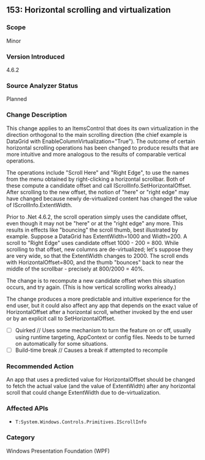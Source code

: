 ## 153: Horizontal scrolling and virtualization

### Scope
Minor

### Version Introduced
4.6.2

### Source Analyzer Status
Planned

### Change Description
This change applies to an ItemsControl that does its own virtualization in the
direction orthogonal to the main scrolling direction (the chief example is
DataGrid with EnableColumnVirtualization="True").  The outcome of certain 
horizontal scrolling operations has been changed to produce results that are more
intuitive and more analogous to the results of comparable vertical operations.

The operations include "Scroll Here" and "Right Edge", to use the names from the menu
obtained by right-clicking a horizontal scrollbar.  Both of these compute a 
candidate offset and call IScrollInfo.SetHorizontalOffset.  After scrolling to the new
offset, the notion of "here" or "right edge" may have changed because newly
de-virtualized content has changed the value of IScrollInfo.ExtentWidth.

Prior to .Net 4.6.2, the scroll operation simply uses the candidate offset, even
though it may not be "here" or at the "right edge" any more.  This results in effects
like "bouncing" the scroll thumb, best illustrated by example.  Suppose a DataGrid has
ExtentWidth=1000 and Width=200.  A scroll to "Right Edge" uses candidate offset 
1000 - 200 = 800.  While scrolling to that offset, new columns are de-virtualized;
let's suppose they are very wide, so that the ExtentWidth changes to 2000.  The scroll
ends with HorizontalOffset=800, and the thumb "bounces" back to near the middle of
the scrollbar - precisely at 800/2000 = 40%.

The change is to recompute a new candidate offset when this situation occurs, and
try again.  (This is how vertical scrolling works already.)

The change produces a more predictable and intuitive experience for the end user,
but it could also affect any app that depends on the exact value of HorizontalOffset
after a horizontal scroll, whether invoked by the end user or by an explicit call
to SetHorizontalOffset.

- [ ] Quirked // Uses some mechanism to turn the feature on or off, usually using runtime targeting, AppContext or config files. Needs to be turned on automatically for some situations.
- [ ] Build-time break // Causes a break if attempted to recompile

### Recommended Action
An app that uses a predicted value for HorizontalOffset should be changed to
fetch the actual value (and the value of ExtentWidth) after any horizontal
scroll that could change ExtentWidth due to de-virtualization.

### Affected APIs
* `T:System.Windows.Controls.Primitives.IScrollInfo`


### Category
Windows Presentation Foundation (WPF)

<!--
    ### Original Bug
    123992
-->


